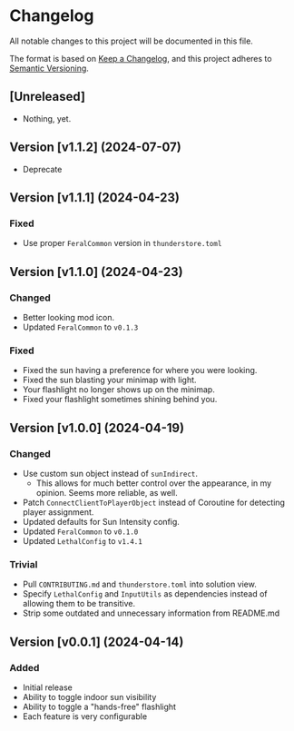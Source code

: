 # Changelog

All notable changes to this project will be documented in this file.

The format is based on [Keep a Changelog](https://keepachangelog.com/en/1.1.0/ 'Keep a Changelog, 1.1.0'),
and this project adheres to [Semantic Versioning](https://semver.org/spec/v2.0.0.html 'Semantic Versioning, 2.0.0').

## [Unreleased]

- Nothing, yet.

## Version [v1.1.2] (2024-07-07)

- Deprecate

## Version [v1.1.1] (2024-04-23)

### Fixed

- Use proper `FeralCommon` version in `thunderstore.toml`

## Version [v1.1.0] (2024-04-23)

### Changed

- Better looking mod icon.
- Updated `FeralCommon` to `v0.1.3`

### Fixed

- Fixed the sun having a preference for where you were looking.
- Fixed the sun blasting your minimap with light.
- Your flashlight no longer shows up on the minimap.
- Fixed your flashlight sometimes shining behind you.

## Version [v1.0.0] (2024-04-19)

### Changed

- Use custom sun object instead of `sunIndirect`.
    - This allows for much better control over the appearance, in my opinion. Seems more reliable, as well.
- Patch `ConnectClientToPlayerObject` instead of Coroutine for detecting player assignment.
- Updated defaults for Sun Intensity config.
- Updated `FeralCommon` to `v0.1.0`
- Updated `LethalConfig` to `v1.4.1`

### Trivial

- Pull `CONTRIBUTING.md` and `thunderstore.toml` into solution view.
- Specify `LethalConfig` and `InputUtils` as dependencies instead of allowing them to be transitive.
- Strip some outdated and unnecessary information from README.md

## Version [v0.0.1] (2024-04-14)

### Added

- Initial release
- Ability to toggle indoor sun visibility
- Ability to toggle a "hands-free" flashlight
- Each feature is very configurable
